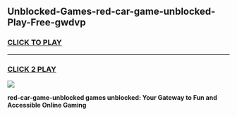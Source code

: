 
## Unblocked-Games-red-car-game-unblocked-Play-Free-gwdvp
<h3>
<a href="https://premium76.site?title=red-car-game-unblocked&ref=19M">CLICK TO PLAY</a></h3>
<hr>

<h3>
<a href="https://premium76.site?title=red-car-game-unblocked&ref=19M">CLICK 2 PLAY</a>
  
</h3>

<a href="https://premium76.site?title=red-car-game-unblocked&ref=19M"><img src="https://clearcache.store/games.png"></a>


**red-car-game-unblocked games unblocked: Your Gateway to Fun and Accessible Online Gaming**
